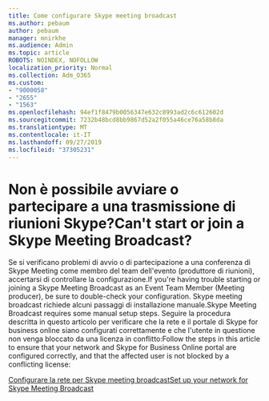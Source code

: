 ```yaml
---
title: Come configurare Skype meeting broadcast
ms.author: pebaum
author: pebaum
manager: mnirkhe
ms.audience: Admin
ms.topic: article
ROBOTS: NOINDEX, NOFOLLOW
localization_priority: Normal
ms.collection: Adm_O365
ms.custom:
- "9000058"
- "2655"
- "1563"
ms.openlocfilehash: 94ef1f8479b0056347e632c8993ad2c6c612602d
ms.sourcegitcommit: 7232b48bcd8bb9867d52a2f055a46ce76a58b8da
ms.translationtype: MT
ms.contentlocale: it-IT
ms.lasthandoff: 09/27/2019
ms.locfileid: "37305231"
---
```

# <a name="cant-start-or-join-a-skype-meeting-broadcast"></a><span data-ttu-id="21ecd-102">Non è possibile avviare o partecipare a una trasmissione di riunioni Skype?</span><span class="sxs-lookup"><span data-stu-id="21ecd-102">Can't start or join a Skype Meeting Broadcast?</span></span>

<span data-ttu-id="21ecd-103">Se si verificano problemi di avvio o di partecipazione a una conferenza di Skype Meeting come membro del team dell'evento (produttore di riunioni), accertarsi di controllare la configurazione.</span><span class="sxs-lookup"><span data-stu-id="21ecd-103">If you're having trouble starting or joining a Skype Meeting Broadcast as an Event Team Member (Meeting producer), be sure to double-check your configuration.</span></span> <span data-ttu-id="21ecd-104">Skype meeting broadcast richiede alcuni passaggi di installazione manuale.</span><span class="sxs-lookup"><span data-stu-id="21ecd-104">Skype Meeting Broadcast requires some manual setup steps.</span></span> <span data-ttu-id="21ecd-105">Seguire la procedura descritta in questo articolo per verificare che la rete e il portale di Skype for business online siano configurati correttamente e che l'utente in questione non venga bloccato da una licenza in conflitto:</span><span class="sxs-lookup"><span data-stu-id="21ecd-105">Follow the steps in this article to ensure that your network and Skype for Business Online portal are configured correctly, and that the affected user is not blocked by a conflicting license:</span></span>

[<span data-ttu-id="21ecd-106">Configurare la rete per Skype meeting broadcast</span><span class="sxs-lookup"><span data-stu-id="21ecd-106">Set up your network for Skype Meeting Broadcast</span></span>](https://docs.microsoft.com/SkypeForBusiness/set-up-your-network-for-skype-meeting-broadcast/set-up-your-network-for-skype-meeting-broadcast)
